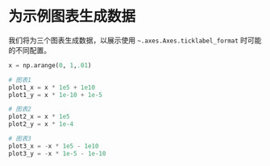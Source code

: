 # 为示例图表生成数据

我们将为三个图表生成数据，以展示使用 `~.axes.Axes.ticklabel_format` 时可能的不同配置。

```python
x = np.arange(0, 1,.01)

# 图表1
plot1_x = x * 1e5 + 1e10
plot1_y = x * 1e-10 + 1e-5

# 图表2
plot2_x = x * 1e5
plot2_y = x * 1e-4

# 图表3
plot3_x = -x * 1e5 - 1e10
plot3_y = -x * 1e-5 - 1e-10
```
